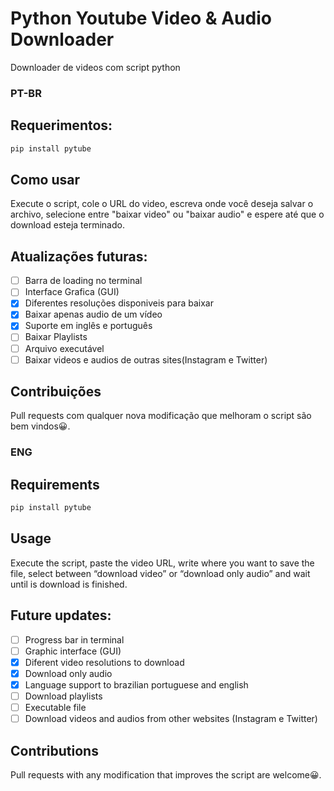 # Python Youtube Video & Audio Downloader
Downloader de videos com script python
### PT-BR

## Requerimentos:
```bash
pip install pytube
```

## Como usar
Execute o script, cole o URL do video, escreva onde você deseja salvar o archivo, selecione entre "baixar video" ou "baixar audio" e espere até que o download esteja terminado.

## Atualizações futuras:
- [ ] Barra de loading no terminal
- [ ] Interface Grafica (GUI)
- [X] Diferentes resoluções disponiveis para baixar
- [X] Baixar apenas audio de um vídeo
- [X] Suporte em inglês e português
- [ ] Baixar Playlists
- [ ] Arquivo executável
- [ ] Baixar videos e audios de outras sites(Instagram e Twitter)

## Contribuições
Pull requests com qualquer nova modificação que melhoram o script são bem vindos😀.

### ENG

## Requirements
```bash
pip install pytube
```

## Usage
Execute the script, paste the video URL, write where you want to save the file, select between “download video” or  “download only audio” and wait until is download is finished.

## Future updates:
- [ ] Progress bar in terminal
- [ ] Graphic interface (GUI)
- [X] Diferent video resolutions to download
- [X] Download only audio
- [X] Language support to brazilian portuguese and english
- [ ] Download playlists
- [ ] Executable file
- [ ] Download videos and audios from other websites (Instagram e Twitter)

## Contributions
Pull requests with any modification that improves the script are welcome😀.

